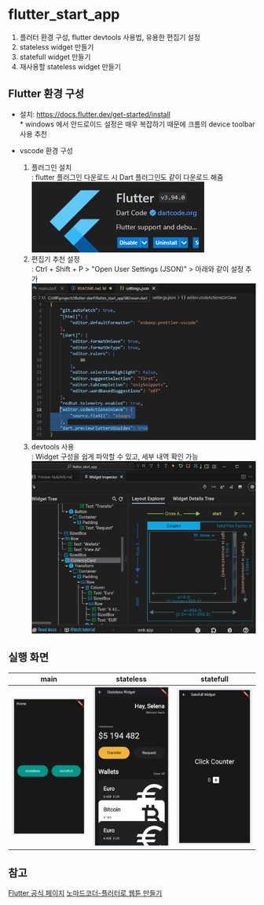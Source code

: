 # flutter_start_app

1. 플러터 환경 구성, flutter devtools 사용법, 유용한 편집기 설정
2. stateless widget 만들기
3. statefull widget 만들기
4. 재사용할 stateless widget 만들기

## Flutter 환경 구성
- 설치: https://docs.flutter.dev/get-started/install <br />
\* windows 에서 안드로이드 설정은 매우 복잡하기 때문에 크롬의 device toolbar 사용 추천

- vscode 환경 구성
    1. 플러그인 설치 <br />
    : flutter 플러그인 다운로드 시 Dart 플러그인도 같이 다운로드 해줌
    ![flutter extension](docs/flutter_extension.png)
    2. 편집기 추천 설정 <br /> 
    : Ctrl + Shift + P > "Open User Settings (JSON)" > 아래와 같이 설정 추가
    ![vscode user setting](docs/vscode_settings.png)
    3. devtools 사용 <br />
    : Widget 구성을 쉽게 파악할 수 있고, 세부 내역 확인 가능
    ![flutter devtools](docs/devtools.png)


## 실행 화면
|main|stateless|statefull|
|:---:|:---:|:---:|
|![메인화면](docs/main.png) | ![stateless](docs/stateless.png) | ![statefull](docs/statefull.png)


## 참고
[Flutter 공식 페이지](https://docs.flutter.dev)
[노마드코더-플러터로 웹툰 만들기](https://nomadcoders.co/flutter-for-beginners)
